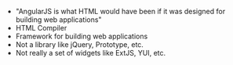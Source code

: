 * "AngularJS is what HTML would have been if it was designed for building web applications"
* HTML Compiler
* Framework for building web applications
* Not a library like jQuery, Prototype, etc.
* Not really a set of widgets like ExtJS, YUI, etc.

